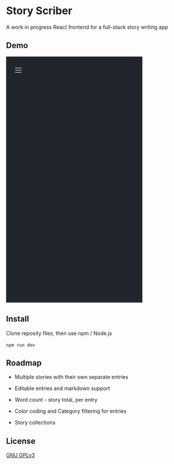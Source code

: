 
# Story Scriber

A work in progress React frontend for a full-stack story writing app



## Demo

![demo image](public\story-scriber.gif)



## Install

Clone reposity files, then use npm / Node.js

`npm run dev`



## Roadmap

- Multiple stories with their own separate entries

- Editable entries and markdown support

- Word count - story total, per entry

- Color coding and Category filtering for entries

- Story collections



## License

[GNU GPLv3](license\gnu-gpl-v3.txt)